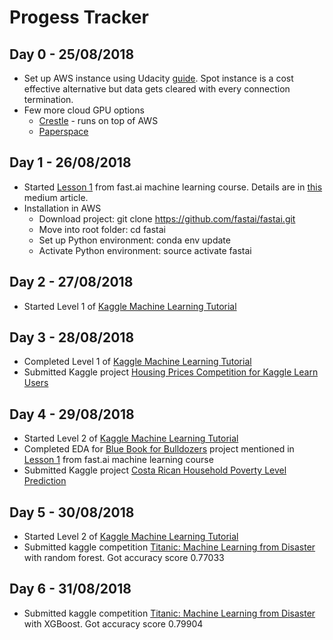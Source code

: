 # Progess Tracker
## Day 0 - 25/08/2018
- Set up AWS instance using Udacity [guide](https://classroom.udacity.com/nanodegrees/nd013/parts/fbf77062-5703-404e-b60c-95b78b2f3f9e/modules/6df7ae49-c61c-4bb2-a23e-6527e69209ec/lessons/91cc6685-08df-4277-b53d-3a792b02420d/concepts/f6fccba8-0009-4d05-9356-fae428b6efb4). Spot instance is a cost effective alternative but data gets cleared with every connection termination.
- Few more cloud GPU options
  - [Crestle](https://www.crestle.com/) - runs on top of AWS
  - [Paperspace](https://www.paperspace.com/)
## Day 1 - 26/08/2018
- Started [Lesson 1](https://youtu.be/CzdWqFTmn0Y) from fast.ai machine learning course. Details are in [this](https://medium.com/@lynzt/fast-ai-practical-machine-learning-course-c8a6837ed375) medium article.
- Installation in AWS
  - Download project: git clone https://github.com/fastai/fastai.git
  - Move into root folder: cd fastai
  - Set up Python environment: conda env update
  - Activate Python environment: source activate fastai

## Day 2 - 27/08/2018
-  Started Level 1 of [Kaggle Machine Learning Tutorial](https://www.kaggle.com/learn/machine-learning)

## Day 3 - 28/08/2018
-  Completed Level 1 of [Kaggle Machine Learning Tutorial](https://www.kaggle.com/learn/machine-learning)
- Submitted Kaggle project [Housing Prices Competition for Kaggle Learn Users](https://www.kaggle.com/nilchat85/housing-price-modelling)


## Day 4 - 29/08/2018
-  Started Level 2 of [Kaggle Machine Learning Tutorial](https://www.kaggle.com/learn/machine-learning)
- Completed EDA for [Blue Book for Bulldozers](https://www.kaggle.com/nilchat85/blue-book-for-bulldozers-eda) project mentioned in [Lesson 1](https://youtu.be/CzdWqFTmn0Y) from fast.ai machine learning course
- Submitted Kaggle project [Costa Rican Household Poverty Level Prediction](https://www.kaggle.com/nilchat85/costa-rican-household-poverty-level-eda)

## Day 5 - 30/08/2018
- Started Level 2 of [Kaggle Machine Learning Tutorial](https://www.kaggle.com/learn/machine-learning)
- Submitted kaggle competition [Titanic: Machine Learning from Disaster](https://www.kaggle.com/nilchat85/eda-titanic-data-rf) with random forest. Got accuracy score 0.77033

## Day 6 - 31/08/2018
- Submitted kaggle competition [Titanic: Machine Learning from Disaster](https://www.kaggle.com/nilchat85/eda-titanic-data-xgb) with XGBoost. Got accuracy score 0.79904